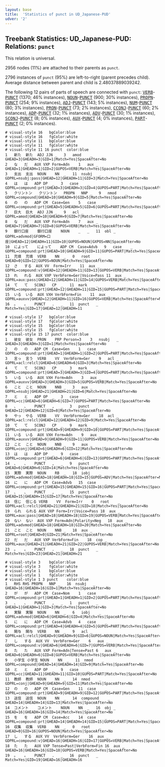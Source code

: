 ```yaml
---
layout: base
title:  'Statistics of punct in UD_Japanese-PUD'
udver: '2'
---
```


## Treebank Statistics: UD_Japanese-PUD: Relations: `punct`

This relation is universal.

2956 nodes (11%) are attached to their parents as `punct`.

2796 instances of `punct` (95%) are left-to-right (parent precedes child).
Average distance between parent and child is 2.48037889039242.

The following 12 pairs of parts of speech are connected with `punct`: <tt><a href="ja_pud-pos-VERB.html">VERB</a></tt>-<tt><a href="ja_pud-pos-PUNCT.html">PUNCT</a></tt> (1370; 46% instances), <tt><a href="ja_pud-pos-NOUN.html">NOUN</a></tt>-<tt><a href="ja_pud-pos-PUNCT.html">PUNCT</a></tt> (900; 30% instances), <tt><a href="ja_pud-pos-PROPN.html">PROPN</a></tt>-<tt><a href="ja_pud-pos-PUNCT.html">PUNCT</a></tt> (254; 9% instances), <tt><a href="ja_pud-pos-ADJ.html">ADJ</a></tt>-<tt><a href="ja_pud-pos-PUNCT.html">PUNCT</a></tt> (143; 5% instances), <tt><a href="ja_pud-pos-NUM.html">NUM</a></tt>-<tt><a href="ja_pud-pos-PUNCT.html">PUNCT</a></tt> (80; 3% instances), <tt><a href="ja_pud-pos-PRON.html">PRON</a></tt>-<tt><a href="ja_pud-pos-PUNCT.html">PUNCT</a></tt> (73; 2% instances), <tt><a href="ja_pud-pos-CCONJ.html">CCONJ</a></tt>-<tt><a href="ja_pud-pos-PUNCT.html">PUNCT</a></tt> (60; 2% instances), <tt><a href="ja_pud-pos-ADP.html">ADP</a></tt>-<tt><a href="ja_pud-pos-PUNCT.html">PUNCT</a></tt> (32; 1% instances), <tt><a href="ja_pud-pos-ADV.html">ADV</a></tt>-<tt><a href="ja_pud-pos-PUNCT.html">PUNCT</a></tt> (30; 1% instances), <tt><a href="ja_pud-pos-SCONJ.html">SCONJ</a></tt>-<tt><a href="ja_pud-pos-PUNCT.html">PUNCT</a></tt> (8; 0% instances), <tt><a href="ja_pud-pos-AUX.html">AUX</a></tt>-<tt><a href="ja_pud-pos-PUNCT.html">PUNCT</a></tt> (4; 0% instances), <tt><a href="ja_pud-pos-PART.html">PART</a></tt>-<tt><a href="ja_pud-pos-PUNCT.html">PUNCT</a></tt> (2; 0% instances).


~~~ conllu
# visual-style 16	bgColor:blue
# visual-style 16	fgColor:white
# visual-style 11	bgColor:blue
# visual-style 11	fgColor:white
# visual-style 11 16 punct	color:blue
1	新た	新た	ADJ	JJN	_	3	amod	_	GHEAD=3|GHEADH=3|GID=1|Match=Yes|SpaceAfter=No
2	な	だ	AUX	VXP	Form=Adn	1	aux	_	GHEAD=1|GHEADH=1|GID=2|GUPOS=VERB|Match=Yes|SpaceAfter=No
3	支出	支出	NOUN	NN	_	11	nsubj	_	GDPRL=nsubj:pass|GHEAD=12|GHEADH=11|GID=3|Match=Yes|SpaceAfter=No
4	は	は	ADP	DP	_	3	case	_	GDPRL=compound:prt|GHEAD=3|GHEADH=3|GID=4|GUPOS=PART|Match=Yes|SpaceAfter=No
5	クリントン	クリントン	PROPN	NNP	_	9	nmod	_	GDPRL=compound|GHEAD=10|GHEADH=9|GID=5|Match=Yes|SpaceAfter=No
6	の	の	ADP	CM	Case=Gen	5	case	_	GDPRL=compound:prt|GHEAD=5|GHEADH=5|GID=6|GUPOS=PART|Match=Yes|SpaceAfter=No
7	巨大	巨大	ADJ	JJN	_	9	acl	_	GDPRL=amod|GHEAD=10|GHEADH=9|GID=7|Match=Yes|SpaceAfter=No
8	な	だ	AUX	VXP	Form=Adn	7	aux	_	GHEAD=7|GHEADH=7|GID=8|GUPOS=VERB|Match=Yes|SpaceAfter=No
9	銀行口座	銀行口座	NOUN	_	_	11	obl	_	GDPRL=advmod|GFORM=口座|GHEAD=12|GHEADH=11|GID=10|GUPOS=NOUN|GXPOS=NN|SpaceAfter=No
10	によって	によって	ADP	CM	Case=Advb	9	case	_	GDPRL=compound:prt|GHEAD=10|GHEADH=9|GID=11|GUPOS=PART|Match=Yes|SpaceAfter=No
11	充填	充填	VERB	NN	_	0	root	_	GHEAD=0|GID=12|GUPOS=NOUN|Match=Yes|SpaceAfter=No
12	さ	する	AUX	VV	Form=Irr	11	aux	_	GDPRL=compound:v|GHEAD=12|GHEADH=11|GID=13|GUPOS=VERB|Match=Yes|SpaceAfter=No
13	れ	れる	AUX	VXP	VerbForm=Ger|Voice=Pass	11	aux	_	GDPRL=aux:pass|GHEAD=12|GHEADH=11|GID=14|GUPOS=VERB|Match=Yes|SpaceAfter=No
14	て	て	SCONJ	CP	_	11	mark	_	GDPRL=compound:prt|GHEAD=12|GHEADH=11|GID=15|GUPOS=PART|Match=Yes|SpaceAfter=No
15	いる	いる	AUX	VXH	VerbForm=Fin	11	aux	_	GDPRL=auxvv|GHEAD=12|GHEADH=11|GID=16|GUPOS=VERB|Match=Yes|SpaceAfter=No
16	。	。	PUNCT	.	_	11	punct	_	Match=Yes|GID=17|GHEAD=12|GHEADH=11

~~~


~~~ conllu
# visual-style 17	bgColor:blue
# visual-style 17	fgColor:white
# visual-style 15	bgColor:blue
# visual-style 15	fgColor:white
# visual-style 15 17 punct	color:blue
1	彼女	彼女	PRON	PRP	Person=3	3	nsubj	_	GHEAD=3|GHEADH=3|GID=1|Match=Yes|SpaceAfter=No
2	の	の	ADP	CM	Case=Gen	1	case	_	GDPRL=compound:prt|GHEAD=1|GHEADH=1|GID=2|GUPOS=PART|Match=Yes|SpaceAfter=No
3	言っ	言う	VERB	VV	VerbForm=Ger	9	acl	_	GDPRL=acl:relcl|GHEAD=6|GHEADH=6|GID=3|Match=Yes|SpaceAfter=No
4	て	て	SCONJ	CP	_	3	mark	_	GDPRL=compound:prt|GHEAD=3|GHEADH=3|GID=4|GUPOS=PART|Match=Yes|SpaceAfter=No
5	いる	いる	AUX	VXH	Form=Adn	3	aux	_	GDPRL=auxvv|GHEAD=3|GHEADH=3|GID=5|GUPOS=VERB|Match=Yes|SpaceAfter=No
6	こと	こと	NOUN	NNB	_	3	aux	_	GDPRL=nsubj|GHEAD=21|GHEADH=21|GID=6|Match=Yes|SpaceAfter=No
7	と	と	ADP	OP	_	3	case	_	GDPRL=cc|GHEAD=6|GHEADH=6|GID=7|GUPOS=PART|Match=Yes|SpaceAfter=No
8	、	、	PUNCT	,	_	3	punct	_	GHEAD=12|GHEADH=12|GID=8|Match=Yes|SpaceAfter=No
9	やっ	やる	VERB	VV	VerbForm=Ger	18	acl	_	GDPRL=acl:relcl|GHEAD=12|GHEADH=12|GID=9|Match=Yes|SpaceAfter=No
10	て	て	SCONJ	CP	_	9	mark	_	GDPRL=compound:prt|GHEAD=9|GHEADH=9|GID=10|GUPOS=PART|Match=Yes|SpaceAfter=No
11	いる	いる	AUX	VXH	Form=Adn	9	aux	_	GDPRL=auxvv|GHEAD=9|GHEADH=9|GID=11|GUPOS=VERB|Match=Yes|SpaceAfter=No
12	こと	こと	NOUN	NNB	_	9	aux	_	GDPRL=conj|GHEAD=6|GHEADH=6|GID=12|Match=Yes|SpaceAfter=No
13	は	は	ADP	DP	_	9	case	_	GDPRL=compound:prt|GHEAD=6|GHEADH=6|GID=13|GUPOS=PART|Match=Yes|SpaceAfter=No
14	、	、	PUNCT	,	_	9	punct	_	GHEAD=6|GHEADH=6|GID=14|Match=Yes|SpaceAfter=No
15	実際	実際	NOUN	RB	_	18	iobj	_	GDPRL=advmod|GHEAD=18|GHEADH=18|GID=15|GUPOS=ADV|Match=Yes|SpaceAfter=No
16	に	に	ADP	CM	Case=Advb	15	case	_	GDPRL=compound:prt|GHEAD=15|GHEADH=15|GID=16|GUPOS=PART|Match=Yes|SpaceAfter=No
17	、	、	PUNCT	,	_	15	punct	_	GHEAD=15|GHEADH=15|GID=17|Match=Yes|SpaceAfter=No
18	信じ	信じる	VERB	VV	Form=Irr	0	root	_	GDPRL=acl:relcl|GHEAD=21|GHEADH=21|GID=18|Match=Yes|SpaceAfter=No
19	られ	られる	AUX	VXP	Form=Irr|Voice=Pass	18	aux	_	GDPRL=aux:pass|GHEAD=18|GHEADH=18|GID=19|GUPOS=VERB|Match=Yes|SpaceAfter=No
20	ない	ない	AUX	VXP	Form=Adn|Polarity=Neg	18	aux	_	GDPRL=advmod|GHEAD=18|GHEADH=18|GID=20|Match=Yes|SpaceAfter=No
21	こと	こと	NOUN	NNB	_	18	aux	_	GDPRL=root|GHEAD=0|GID=21|Match=Yes|SpaceAfter=No
22	だ	だ	AUX	VXP	VerbForm=Fin	18	cop	_	GDPRL=aux|GHEAD=21|GHEADH=21|GID=22|GUPOS=VERB|Match=Yes|SpaceAfter=No
23	。	。	PUNCT	.	_	18	punct	_	Match=Yes|GID=23|GHEAD=21|GHEADH=21

~~~


~~~ conllu
# visual-style 3	bgColor:blue
# visual-style 3	fgColor:white
# visual-style 1	bgColor:blue
# visual-style 1	fgColor:white
# visual-style 1 3 punct	color:blue
1	RHS	RHS	PROPN	NNP	_	16	nsubj	_	GHEAD=16|GHEADH=16|GID=1|Match=Yes|SpaceAfter=No
2	が	が	ADP	CM	Case=Nom	1	case	_	GDPRL=compound:prt|GHEAD=1|GHEADH=1|GID=2|GUPOS=PART|Match=Yes|SpaceAfter=No
3	、	、	PUNCT	,	_	1	punct	_	GHEAD=1|GHEADH=1|GID=3|Match=Yes|SpaceAfter=No
4	実験	実験	NOUN	NN	_	6	iobj	_	GDPRL=advmod|GHEAD=6|GHEADH=6|GID=4|Match=Yes|SpaceAfter=No
5	に	に	ADP	CM	Case=Advb	4	case	_	GDPRL=compound:prt|GHEAD=4|GHEADH=4|GID=5|GUPOS=PART|Match=Yes|SpaceAfter=No
6	関与	関与	VERB	NN	_	9	acl	_	GDPRL=acl:relcl|GHEAD=9|GHEADH=9|GID=6|GUPOS=NOUN|Match=Yes|SpaceAfter=No
7	し	する	AUX	VV	VerbForm=Ger	6	aux	_	GDPRL=compound:v|GHEAD=6|GHEADH=6|GID=7|GUPOS=VERB|Match=Yes|SpaceAfter=No
8	た	た	AUX	VXP	Form=Adn|Tense=Past	6	aux	_	GHEAD=6|GHEADH=6|GID=8|GUPOS=VERB|Match=Yes|SpaceAfter=No
9	小学生	小学生	NOUN	NN	_	11	nmod	_	GDPRL=compound|GHEAD=14|GHEADH=14|GID=9|Match=Yes|SpaceAfter=No
10	と	と	ADP	OP	_	9	case	_	GDPRL=cc|GHEAD=11|GHEADH=11|GID=10|GUPOS=PART|Match=Yes|SpaceAfter=No
11	教師	教師	NOUN	NN	_	14	nmod	_	GDPRL=conj|GHEAD=9|GHEADH=9|GID=11|Match=Yes|SpaceAfter=No
12	の	の	ADP	CM	Case=Gen	11	case	_	GDPRL=compound:prt|GHEAD=9|GHEADH=9|GID=12|GUPOS=PART|Match=Yes|SpaceAfter=No
13	送信	送信	NOUN	NN	_	14	compound	_	GHEAD=14|GHEADH=14|GID=13|Match=Yes|SpaceAfter=No
14	コメント	コメント	NOUN	NN	_	16	obj	_	GHEAD=16|GHEADH=16|GID=14|Match=Yes|SpaceAfter=No
15	を	を	ADP	CM	Case=Acc	14	case	_	GDPRL=compound:prt|GHEAD=14|GHEADH=14|GID=15|GUPOS=PART|Match=Yes|SpaceAfter=No
16	収集	収集	VERB	NN	_	0	root	_	GHEAD=0|GID=16|GUPOS=NOUN|Match=Yes|SpaceAfter=No
17	し	する	AUX	VV	VerbForm=Ger	16	aux	_	GDPRL=compound:v|GHEAD=16|GHEADH=16|GID=17|GUPOS=VERB|Match=Yes|SpaceAfter=No
18	た	た	AUX	VXP	Tense=Past|VerbForm=Fin	16	aux	_	GHEAD=16|GHEADH=16|GID=18|GUPOS=VERB|Match=Yes|SpaceAfter=No
19	。	。	PUNCT	.	_	16	punct	_	Match=Yes|GID=19|GHEAD=16|GHEADH=16

~~~


